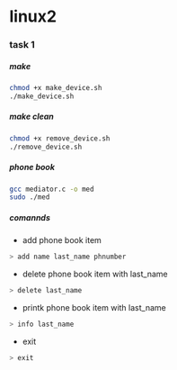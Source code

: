 # linux2

### task 1

##### make

```sh
chmod +x make_device.sh
./make_device.sh
```

##### make clean
```sh
chmod +x remove_device.sh
./remove_device.sh
```

##### phone book 
```sh
gcc mediator.c -o med
sudo ./med
```

##### comannds
+ add phone book item
```sh
> add name last_name phnumber
```
+ delete phone book item with last_name
```sh
> delete last_name
```
+ printk phone book item with last_name
```sh
> info last_name
```
+ exit
```sh
> exit
```
